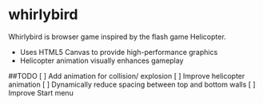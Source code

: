 # whirlybird  
Whirlybird is browser game inspired by the flash game Helicopter.

- Uses HTML5 Canvas to provide high-performance graphics
- Helicopter animation visually enhances gameplay

##TODO
[ ] Add animation for collision/ explosion
[ ] Improve helicopter animation
[ ] Dynamically reduce spacing between top and bottom walls
[ ] Improve Start menu
